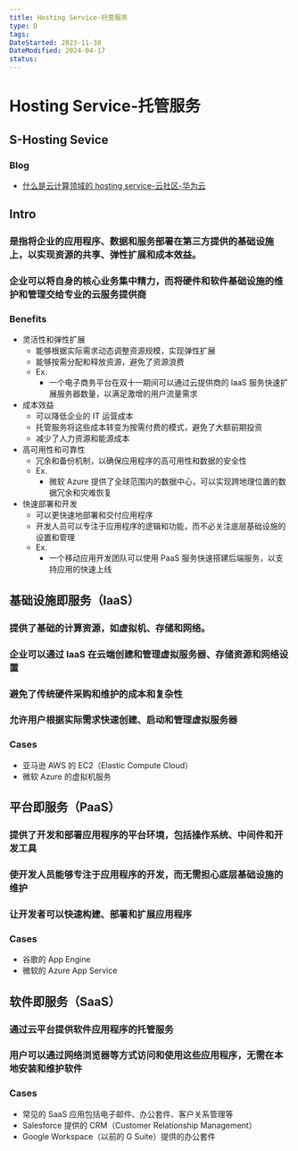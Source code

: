 ```yaml
---
title: Hosting Service-托管服务
type: D
tags: 
DateStarted: 2023-11-30
DateModified: 2024-04-17
status: 
---
```


# Hosting Service-托管服务

## S-Hosting Sevice

### Blog

- [什么是云计算领域的 hosting service-云社区-华为云](https://bbs.huaweicloud.com/blogs/409429)

## Intro

### 是指将企业的应用程序、数据和服务部署在第三方提供的基础设施上，以实现资源的共享、弹性扩展和成本效益。

### 企业可以将自身的核心业务集中精力，而将硬件和软件基础设施的维护和管理交给专业的云服务提供商

### Benefits

- 灵活性和弹性扩展
  - 能够根据实际需求动态调整资源规模，实现弹性扩展
  - 能够按需分配和释放资源，避免了资源浪费
  - Ex.
    - 一个电子商务平台在双十一期间可以通过云提供商的 IaaS 服务快速扩展服务器数量，以满足激增的用户流量需求
- 成本效益
  - 可以降低企业的 IT 运营成本
  - 托管服务将这些成本转变为按需付费的模式，避免了大额前期投资
  - 减少了人力资源和能源成本
- 高可用性和可靠性
  - 冗余和备份机制，以确保应用程序的高可用性和数据的安全性
  - Ex.
    - 微软 Azure 提供了全球范围内的数据中心，可以实现跨地理位置的数据冗余和灾难恢复
- 快速部署和开发
  - 可以更快速地部署和交付应用程序
  - 开发人员可以专注于应用程序的逻辑和功能，而不必关注底层基础设施的设置和管理
  - Ex.
    - 一个移动应用开发团队可以使用 PaaS 服务快速搭建后端服务，以支持应用的快速上线

## 基础设施即服务（IaaS）

### 提供了基础的计算资源，如虚拟机、存储和网络。

### 企业可以通过 IaaS 在云端创建和管理虚拟服务器、存储资源和网络设置

### 避免了传统硬件采购和维护的成本和复杂性

### 允许用户根据实际需求快速创建、启动和管理虚拟服务器

### Cases

- 亚马逊 AWS 的 EC2（Elastic Compute Cloud）
- 微软 Azure 的虚拟机服务

## 平台即服务（PaaS）

### 提供了开发和部署应用程序的平台环境，包括操作系统、中间件和开发工具

### 使开发人员能够专注于应用程序的开发，而无需担心底层基础设施的维护

### 让开发者可以快速构建、部署和扩展应用程序

### Cases

- 谷歌的 App Engine
- 微软的 Azure App Service

## 软件即服务（SaaS）

### 通过云平台提供软件应用程序的托管服务

### 用户可以通过网络浏览器等方式访问和使用这些应用程序，无需在本地安装和维护软件

### Cases

- 常见的 SaaS 应用包括电子邮件、办公套件、客户关系管理等
- Salesforce 提供的 CRM（Customer Relationship Management）
- Google Workspace（以前的 G Suite）提供的办公套件
